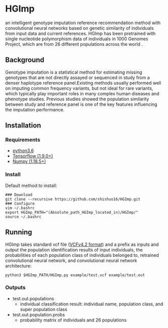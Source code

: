 # HGImp
an intelligent genotype imputation reference recommendation method with convolutional neural networks based on genetic similarity of individuals from input data and current references. HGImp has been pretrained with single nucleotide polymorphism data of individuals in 1000 Genomes Project, which are from 26 different populations across the world .
## Background
Genotype imputation is a statistical method for estimating missing genotypes that are not directly assayed or sequenced in study from a denser haplotype reference panel.Existing methods usually performed well on imputing common frequency variants, but not ideal for rare variants, which typically play important roles in many complex human diseases and phenotype studies. Previous studies showed the population similarity between study and reference panel is one of the key features influencing the imputation performance. 
## Installation
### Requirements
* [python3.6](https://www.python.org/downloads/)
* [Tensorflow (1.9.0+)](https://www.tensorflow.org/?hl=zh-cn)
* [Numpy (1.18.5+)](https://numpy.org/)
### Install
Default method to install:
```
### Download
git clone --recursive https://github.com/shishuo16/HGImp.git
### Configure
vim ~/.bashrc
export HGImp_PATH="(Absolute_path_HGImp_located_in)/HGImp/"
source ~/.bashrc
```
## Running  
HGImp takes standard vcf file ([VCFv4.2 format](https://samtools.github.io/hts-specs/VCFv4.2.pdf)) and a prefix as inputs and output the population identification results of input individuals, the probabilities of each population class of individuals belonged to, retrained convolutional neural network, and convolutional neural network architecture:
```
python3 $HGImp_PATH/HGImp.py example/test.vcf example/test.out
```
### Outputs 
- test.out.populations
    - individual classification result: individual name, population class, and super population class
- test.out.population.probs
    - probability matrix of individuals and 26 populations
  
